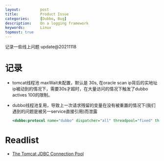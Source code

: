 ```yaml
---
layout:     	post
title:      	Product Issue
categories: 	[Dubbo, Bug]
description:    On a logging framework
keywords: 		Linux
topmost: true
---
```


记录一些线上问题 update@20211118

# 记录

- tomcat线程池 maxWait未配置，默认是 30s, 在oracle scan ip背后的实地址ip被动到的情况下，需要30s才超时，在大量访问的情况下触发了dubbo actives 100的限制。

- dubbo线程池复用，导致上一次请求残留的变量在没有被重置的情况下(我们遇到的问题是被另一service直接引用)而泄露

  ```xml
  <dubbo:protocol name="dubbo" dispatcher="all" threadpool="fixed" threads="100" />
  ```

# Readlist

- [The Tomcat JDBC Connection Pool](https://tomcat.apache.org/tomcat-7.0-doc/jdbc-pool.html)

